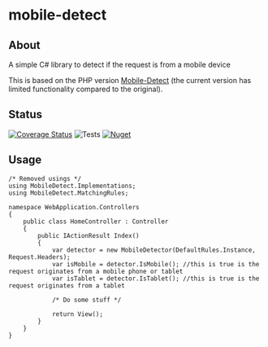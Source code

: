# mobile-detect
## About
A simple C# library to detect if the request is from a mobile device

This is based on the PHP version [Mobile-Detect](https://github.com/serbanghita/Mobile-Detect) (the current version has limited functionality compared to the original).

## Status
[![Coverage Status](https://coveralls.io/repos/github/validide/mobile-detect/badge.svg?branch=master)](https://coveralls.io/github/validide/mobile-detect?branch=master)
![Tests](https://github.com/validide/mobile-detect/workflows/Tests/badge.svg?branch=master)
[![Nuget](https://img.shields.io/nuget/v/MobileDetect?color=blue)](https://www.nuget.org/packages/MobileDetect/)
## Usage

```
/* Removed usings */
using MobileDetect.Implementations;
using MobileDetect.MatchingRules;

namespace WebApplication.Controllers
{
    public class HomeController : Controller
    {
        public IActionResult Index()
        {
            var detector = new MobileDetector(DefaultRules.Instance, Request.Headers);
            var isMobile = detector.IsMobile(); //this is true is the request originates from a mobile phone or tablet
            var isTablet = detector.IsTablet(); //this is true is the request originates from a tablet

            /* Do some stuff */

            return View();
        }
    }
}
```
